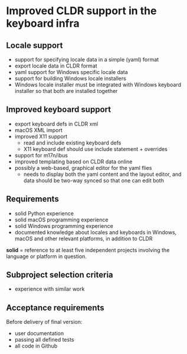 # Improved CLDR support in the keyboard infra

## Locale support
* support for specifying locale data in a simple (yaml) format
* export locale data in CLDR format
* yaml support for Windows specific locale data
* support for building Windows locale installers
* Windows locale installer must be integrated with Windows keyboard installer so that both are installed together

## Improved keyboard support
* export keyboard defs in CLDR xml
* macOS XML import
* improved X11 support
    * read and include existing keyboard defs
    * X11 keyboard def should use include statement + overrides
* support for m17n/ibus
* improved templating based on CLDR data online
* possibly a web-based, graphical editor for the yaml flies
    * needs to display both the yaml content and the layout editor, and data should be two-way synced so that one can edit both

## Requirements

* solid Python experience
* solid macOS programming experience
* solid Windows programming experience
* documented knowledge about locales and keyboards in Windows, macOS and other relevant platforms, in addition to CLDR

**solid** = reference to at least five independent projects involving the language or platform in question.

## Subproject selection criteria

* experience with similar work

## Acceptance requirements

Before delivery of final version:

* user documentation
* passing all defined tests
* all code in Github
